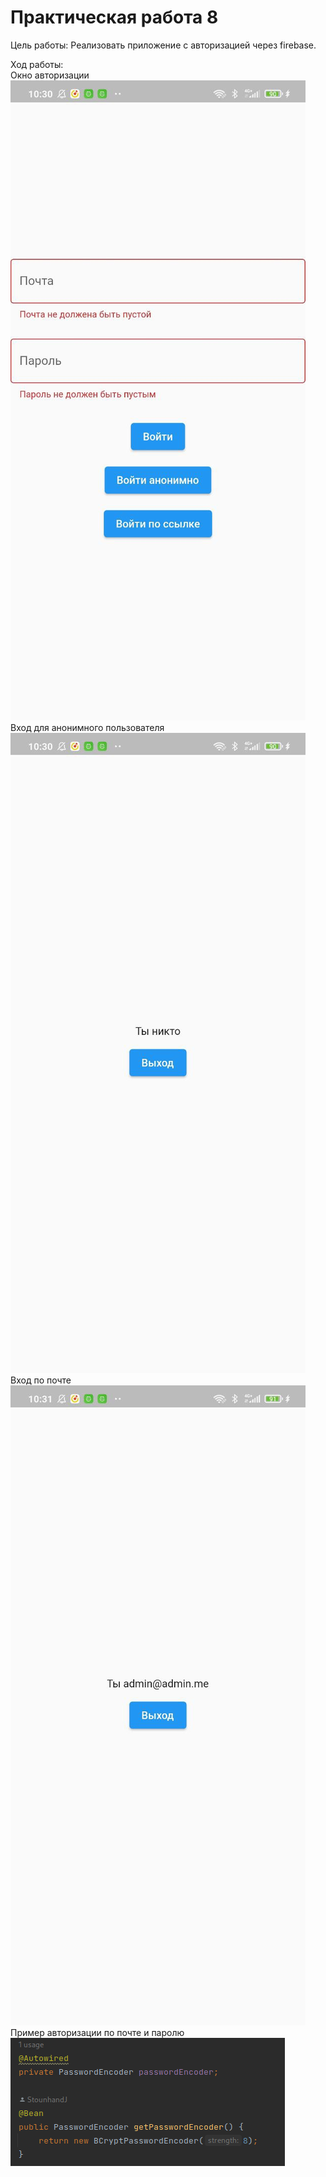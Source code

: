 # Практическая работа 8

Цель работы: Реализовать приложение c авторизацией через firebase.

Ход работы:  
Окно авторизации  
![](documentation/1.jpg)
Вход для анонимного пользователя  
![](documentation/2.jpg)
Вход по почте  
![](documentation/3.jpg)
Пример авторизации по почте и паролю  
![](documentation/4.png)